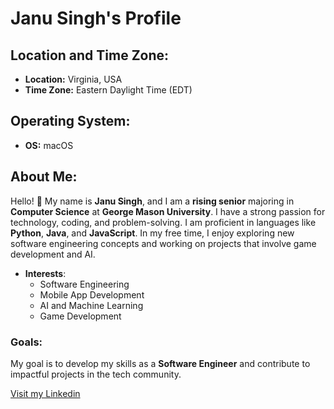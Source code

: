 # Janu Singh's Profile

## Location and Time Zone:
- **Location:** Virginia, USA
- **Time Zone:** Eastern Daylight Time (EDT)

## Operating System:
- **OS:** macOS

## About Me:
Hello! 👋 My name is **Janu Singh**, and I am a **rising senior** majoring in **Computer Science** at **George Mason University**. I have a strong passion for technology, coding, and problem-solving. I am proficient in languages like **Python**, **Java**, and **JavaScript**. In my free time, I enjoy exploring new software engineering concepts and working on projects that involve game development and AI.

- **Interests**:
  - Software Engineering
  - Mobile App Development
  - AI and Machine Learning
  - Game Development

### Goals:
My goal is to develop my skills as a **Software Engineer** and contribute to impactful projects in the tech community.


[Visit my Linkedin](www.linkedin.com/in/janusingh)  
